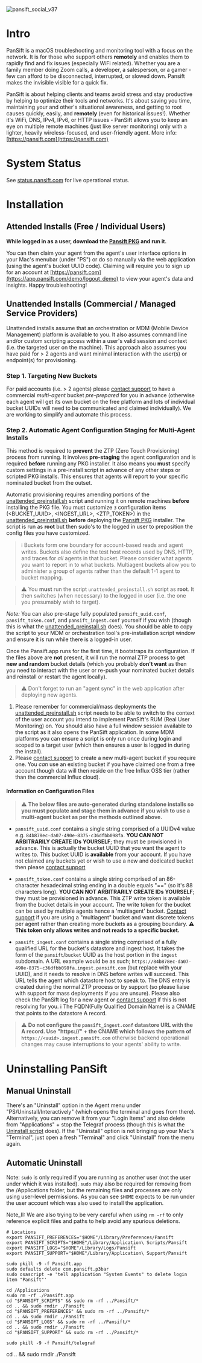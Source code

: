 ![pansift_social_v37](https://user-images.githubusercontent.com/4045949/153039199-940a88e8-1a62-4d78-9c74-48094f541336.jpg)

# Intro 

PanSift is a macOS troubleshooting and monitoring tool with a focus on the network. It is for those who support others **remotely** and enables them to rapidly find and fix issues (especially WiFi related). Whether you are a family member doing Zoom calls, a developer, a salesperson, or a gamer - few can afford to be disconnected, interrupted, or slowed down. Pansift makes the invisible visible for a quick fix.

PanSift is about helping clients and teams avoid stress and stay productive by helping to optimize their tools and networks. It's about saving you time, maintaining your and other's situational awareness, and getting to root causes quickly, easily, and **remotely** (even for historical issues!). Whether it's WiFi, DNS, IPv4, IPv6, or HTTP issues - PanSift allows you to keep an eye on multiple remote machines (just like server monitoring) only with a lighter, heavily wireless-focused, and user-friendly agent. More info: [https://pansift.com](https://pansift.com) 
 
# System Status

See [status.pansift.com](https://status.pansift.com) for live operational status.

# Installation

## Attended Installs (Free / Individual Users)

**While logged in as a user, download the [Pansift PKG](https://pansift.com/dl/latest_pkg) and run it.**

You can then claim your agent from the agent's user interface options in your Mac's menubar (under "PS") or do so manually via the web application (using the agent's bucket UUID code). Claiming will require you to sign up for an account at [https://pansift.com](https://app.pansift.com/demo/logout_demo) to view your agent's data and insights. Happy troubleshooting!

## Unattended Installs (Commercial / Managed Service Providers)

Unattended installs assume that an orchestration or MDM (Mobile Device Management) platform is available to you. It also assumes command line and/or custom scripting access within a user's valid session and context (i.e. the targeted user on the machine). This approach also assumes you have paid for > 2 agents and want minimal interaction with the user(s) or endpoint(s) for provisioning.

### Step 1. Targeting New Buckets

For paid accounts (i.e. > 2 agents) please [contact support](https://pansift.com/contact) to have a commercial _multi-agent_ bucket _pre-prepared_ for you in advance (otherwise each agent will get its own bucket on the free platform and lots of individual bucket UUIDs will need to be communicated and claimed individually). We are working to simplify and automate this process.

### Step 2. Automatic Agent Configuration Staging for Multi-Agent Installs

This method is required to **prevent** the ZTP (Zero Touch Provisioning) process from running. It involves **pre-staging** the agent configuration and is required **before** running any PKG installer. It also means you **must** specify custom settings in a pre-install script in advance of any other steps or scripted PKG installs. This ensures that agents will report to your specific nominated bucket from the outset.

Automatic provisioning requires amending portions of the [unattended_preinstall.sh](Toolkit/unattended_preinstall.sh) script and running it on remote machines **before** installing the PKG file. You must customize `3` configuration items (<BUCKET_UUID>, <INGEST_URL>, <ZTP_TOKEN>) in the [unattended_preinstall.sh](Toolkit/unattended_preinstall.sh) **before** deploying the [Pansift PKG](https://pansift.com/dl/latest_pkg) installer. The script is run as **root** but then sudo's to the logged in user to preposition the config files you have customized.

> :information_source: Buckets form one boundary for account-based reads and agent writes. Buckets also define the test host records used by DNS, HTTP, and traces for *all* agents in that bucket. Please consider what agents you want to report in to what buckets. Multiagent buckets allow you to administer a group of agents rather than the default 1-1 agent to bucket mapping.

> :warning: You **must** run the script `unattended_preinstall.sh` script as **root**. It then switches (when necessary) to the logged in user (i.e. the one you presumably wish to target).

*Note:* You can also pre-stage fully populated `pansift_uuid.conf`, `pansift_token.conf`, and `pansift_ingest.conf` yourself if you wish (though this is what the [unattended_preinstall.sh](Scripts/unattended_preinstall.sh) does). You should be able to copy the script to your MDM or orchestration tool's pre-installation script window and ensure it is run while there is a logged-in user.

Once the Pansift.app runs for the first time, it bootstraps its configuration. If the files above are **not** present, it will run the normal ZTP process to get **new and random** bucket details (which you probably **don't want** as then you need to interact with the user or re-push your nominated bucket details and reinstall or restart the agent locally). 

> :warning: Don't forget to run an "agent sync" in the web application after deploying new agents. 

1. Please remember for commercial/mass deployments the [unattended_preinstall.sh](Toolkit/unattended_preinstall.sh) script needs to be able to switch to the context of the user account you intend to implement PanSift's RUM (Real User Monitoring) on. You should also have a full window session available to the script as it also opens the PanSift application. In some MDM platforms you can ensure a script is only run once during login and scoped to a target user (which then ensures a user is logged in during the install).
2. Please [contact support](https://pansift.com/contact) to create a new multi-agent bucket if you require one. You _can_ use an existing bucket if you have claimed one from a free account though data will then reside on the free Influx OSS tier (rather than the commercial Influx cloud).

#### Information on Configuration Files

> :warning: **The below files are auto-generated during standalone installs so you must populate and stage them in advance if you wish to use a multi-agent bucket as per the methods outlined above.**

 * `pansift_uuid.conf` contains a single string comprised of a UUIDv4 value e.g. `84b878ec-da07-490e-8375-c36dfbb098fa`. **YOU CAN NOT ARBITRARILY CREATE IDs YOURSELF**; they must be provisioned in advance. This is actually the bucket UUID that you want the agent to writes to. This bucket UUID is **available** from your account. If you have not claimed any buckets yet or wish to use a new and dedicated bucket then please [contact support](https://pansift.com/contact)

 * `pansift_token.conf` contains a single string comprised of an 86-character hexadecimal string ending in a double equals "==" (so it's 88 characters long). **YOU CAN NOT ARBITRARILY CREATE IDs YOURSELF**; they must be provisioned in advance. This ZTP write token is available from the bucket details in your account. The write token for the bucket can be used by multiple agents hence a 'multiagent' bucket. [Contact support](https://pansift.com/contact) if you are using a "multiagent" bucket and want discrete tokens per agent rather than creating more buckets as a grouping boundary. :warning: **This token only allows writes and not reads to a specific bucket.**

 * `pansift_ingest.conf` contains a single string comprised of a fully qualified URL for the bucket's datastore and ingest host. It takes the form of the `pansift`/`bucket` UUID as the host portion in the `ingest` subdomain. A URL example would be as such; `https://84b878ec-da07-490e-8375-c36dfbb098fa.ingest.pansift.com` (but replace with your UUID), and it needs to resolve in DNS before writes will succeed. This URL tells the agent which datastore host to speak to. The DNS entry is created during the normal ZTP process or by support (so please liaise with support for mass deployments if you are unsure). Please also check the PanSift log for a new agent or [contact support](https://pansift.com/contact) if this is not resolving for you. :information_source: The FQDN(Fully Qualified Domain Name) is a CNAME that points to the datastore A record.

> :warning: **Do not configure the `pansift_ingest.conf` datastore URL with the A record. Use "https://" + the CNAME which follows the pattern of `https://<uuid>.ingest.pansift.com`** otherwise backend operational changes may cause interruptions to your agents' ability to write.

# Uninstalling PanSift

## Manual Uninstall

There's an "Uninstall" option in the Agent menu under "PS/Uninstall/Interactively" (which opens the terminal and goes from there). Alternatively, you can remove it from your "Login Items" and also delete from "Applications" + stop the Telegraf process (though this is what the [Uninstall script](Scripts/uninstall.sh) does). If the "Uninstall" option is not bringing up your Mac's "Terminal", just open a fresh "Terminal" and click "Uninstall" from the menu again.

## Automatic Uninstall

Note: `sudo` is only required if you are running as another user (not the user under which it was installed). `sudo` may also be required for removing from the /Applications folder, but the remaining files and processes are only using user-level permissions. As you can see `$HOME` expects to be run under the user account which was also used to install the application.

Note_II: We are also trying to be very careful when using `rm -rf` to only reference explicit files and paths to help avoid any spurious deletions.
```
# Locations
export PANSIFT_PREFERENCES="$HOME"/Library/Preferences/Pansift
export PANSIFT_SCRIPTS="$HOME"/Library/Application\ Scripts/Pansift
export PANSIFT_LOGS="$HOME"/Library/Logs/Pansift
export PANSIFT_SUPPORT="$HOME"/Library/Application\ Support/Pansift

sudo pkill -9 -f Pansift.app
sudo defaults delete com.pansift.p3bar
sudo osascript -e 'tell application "System Events" to delete login item "Pansift"'

cd /Applications 
sudo rm -rf ./Pansift.app
cd "$PANSIFT_SCRIPTS" && sudo rm -rf ../Pansift/*
cd .. && sudo rmdir ./Pansift
cd "$PANSIFT_PREFERENCES" && sudo rm -rf ../Pansift/*
cd .. && sudo rmdir ./Pansift
cd "$PANSIFT_LOGS" && sudo rm -rf ../Pansift/*
cd .. && sudo rmdir ./Pansift
cd "$PANSIFT_SUPPORT" && sudo rm -rf ../Pansift/*

sudo pkill -9 -f Pansift/telegraf
```
cd .. && sudo rmdir ./Pansift
